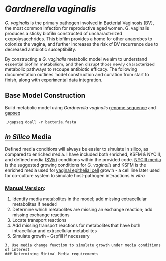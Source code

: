 # _Gardnerella vaginalis_
_G. vaginalis_ is the primary pathogen involved in Bacterial Vaginosis (BV), the most common infection for reproductive aged women. G. vaginalis produces a sticky biofilm constructed of uncharacterized exopolysacchrides. This biofilm provides a home for other anaerobes to colonize the vagina, and further increases the risk of BV recurrence due to decreased antibiotic susceptibility.

By constructing a _G. vaginalis_ metabolic model we aim to understand essential biofilm metabolism, and then disrupt those newly characterized metabolic pathways to recoupe antibiotic efficacy. The following documentation outlines model construction and curration from start to finish, along with experimental data integration.

## Base Model Construction
Build metabolic model using _Gardnerella vaginalis_ [genome sequence](https://genomes.atcc.org/genomes?text=gardnerella) and [gapseq](https://gapseq.readthedocs.io/en/latest/usage/basics.html)

```
./gapseq doall -r bacteria.fasta
```

## [_in Silico_ Media](https://github.com/lrd3uu/gardnerella_vaginalis/blob/main/insilico_media.py)
Defined media conditions will always be easier to simulate in silico, as compared to enriched media. I have included both enriched, KSFM & NYCIII, and defined media ([SVM](https://www.ncbi.nlm.nih.gov/pmc/articles/PMC265277/)) conditions within the provided code. [NYCIII media](https://www.atcc.org/~/media/FA8074C3B4B9450899EE2542D6AD7116.ashx) is the suggested growing conditions for _G. vaginalis_ and KSFM is the enriched media used for [vaginal epithelial cell](https://www.atcc.org/products/crl-2616) growth - a cell line later used for co-culture system to simulate host-pathogen interactions _in vitro_ 

### [Manual Version](https://github.com/lrd3uu/gardnerella_vaginalis/blob/main/insilico_media.py):
1. Identify media metabolites in the model; add missing extracellular metabolites if needed
2. Determine which metabolites are missing an exchange reaction; add missing exchange reactions
3. Locate transport reactions
4. Add missing transport reactions for metabolites that have both intracellular and extracellular metabolites
5. Simulate growth - Gapfill if necessary  

```
3. Use media change function to simulate growth under media conditions of interest
### Determining Minimal Media requirements
```
